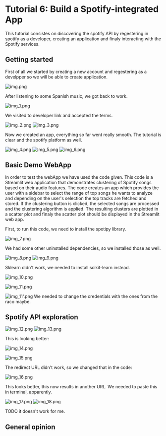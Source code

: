 # Tutorial 6: Build a Spotify-integrated App

This tutorial consistes on discovering the spotify API by regestering in spotify as a developer, creating an application and finaly interacting with the Spotify services.

## Getting started

First of all we started by creating a new account and regestering as a develpper so we will be able to create application.

![img.png](img.png)

After listening to some Spanish music, we got back to work.

![img_1.png](img_1.png)

We visited to developer link and accepted the terms.

![img_2.png](img_2.png)
![img_3.png](img_3.png)

Now we created an app, everything so far went really smooth. The 
tutorial is clear and the spotify platform as well.

![img_4.png](img_4.png)
![img_5.png](img_5.png)
![img_6.png](img_6.png)

## Basic Demo WebApp
In order to test the webApp we have used the code given.
This code is a Streamlit web application that demonstrates clustering of Spotify songs based on their audio features.
The code creates an app which provides the user with a sidebar to select the range of top songs he wants to analyze and depending on the user's selection the top tracks are fetched and stored. If the clustering button is clicked, the selected songs are processed and the clustering algorithm is applied.
The resulting clusters are plotted in a scatter plot and finaly the scatter plot should be displayed in the Streamlit web app.

First, to run this code, we need to install the spotipy library.

![img_7.png](img_7.png)

We had some other uninstalled dependencies, so we installed those as well.

![img_8.png](img_8.png)
![img_9.png](img_9.png)

Sklearn didn't work, we needed to install scikit-learn instead.

![img_10.png](img_10.png)


![img_11.png](img_11.png)


![img_11'.png](img_11'.png)
We needed to change the credentials with the ones from the raco maybe.
## Spotify API exploration

![img_12.png](img_12.png)
![img_13.png](img_13.png)

This is looking better:

![img_14.png](img_14.png)

![img_15.png](img_15.png)

The redirect URL didn't work, so we changed that in the code:

![img_16.png](img_16.png)

This looks better, this now results in another URL.
We needed to paste this in terminal, apparently.

![img_17.png](img_17.png)
![img_18.png](img_18.png)

TODO it doesn't work for me.

## General opinion
